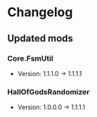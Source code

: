 # Changelog


## Updated mods

### Core.FsmUtil

- Version: 1.1.1.0 -> 1.1.1.1

### HallOfGodsRandomizer

- Version: 1.0.0.0 -> 1.1.1.1

